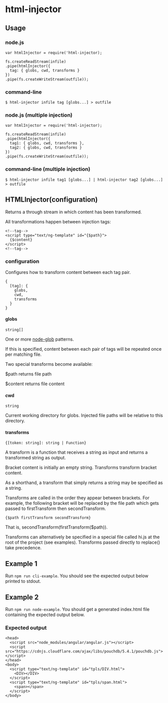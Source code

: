 # html-injector



## Usage

### node.js
```
var htmlInjector = require('html-injector);

fs.createReadStream(infile)
.pipe(htmlInjector({
  tag: { globs, cwd, transforms }
})
.pipe(fs.createWriteStream(outfile));
```

### command-line
```
$ html-injector infile tag [globs...] > outfile
```

### node.js (multiple injection)
```
var htmlInjector = require('html-injector);

fs.createReadStream(infile)
.pipe(htmlInjector({
  tag1: { globs, cwd, transforms },
  tag2: { globs, cwd, transforms }
})
.pipe(fs.createWriteStream(outfile));
```

### command-line (multiple injection)
```
$ html-injector infile tag1 [globs...] | html-injector tag2 [globs...] > outfile
```



## HTMLInjector(configuration)

Returns a through stream in which content has been transformed.

All transformations happen between injection tags:

```
<!--tag-->
<script type="text/ng-template" id="{$path}">
  {$content}
</script>
<!--tag-->
```

### configuration

Configures how to transform content between each tag pair.

```
{
  [tag]: {
    globs,
    cwd,
    transforms
  }
}
```

#### globs

`string[]`

One or more [node-glob](https://github.com/isaacs/node-glob) patterns.

If this is specified, content between each pair of tags will be repeated once per matching file.

Two special transforms become available:

$path returns file path

$content returns file content

#### cwd

`string`

Current working directory for globs. Injected file paths will be relative to this directory.

#### transforms

`{[token: string]: string | Function}`

A transform is a function that receives a string as input and returns a transformed string as output.

Bracket content is initially an empty string. Transforms transform bracket content.

As a shorthand, a transform that simply returns a string may be specified as a string.

Transforms are called in the order they appear between brackets.
For example, the following bracket will be replaced by the file path which gets passed to firstTransform then secondTransform.

`{$path firstTransform secondTransform}`

That is, secondTransform(firstTransform($path)).

Transforms can alternatively be specified in a special file called hi.js at the root of the project (see examples).
Transforms passed directly to replace() take precedence.



## Example 1
Run `npm run cli-example`.
You should see the expected output below printed to stdout.

## Example 2
Run `npm run node-example`.
You should get a generated index.html file containing the expected output below.

### Expected output
```
<head>
  <script src="node_modules/angular/angular.js"></script>
  <script src="https://cdnjs.cloudflare.com/ajax/libs/pouchdb/5.4.1/pouchdb.js"></script>
</head>
<body>
  <script type="text/ng-template" id="tpls/DIV.html">
    <DIV></DIV>
  </script>
  <script type="text/ng-template" id="tpls/span.html">
    <span></span>
  </script>
</body>
```
